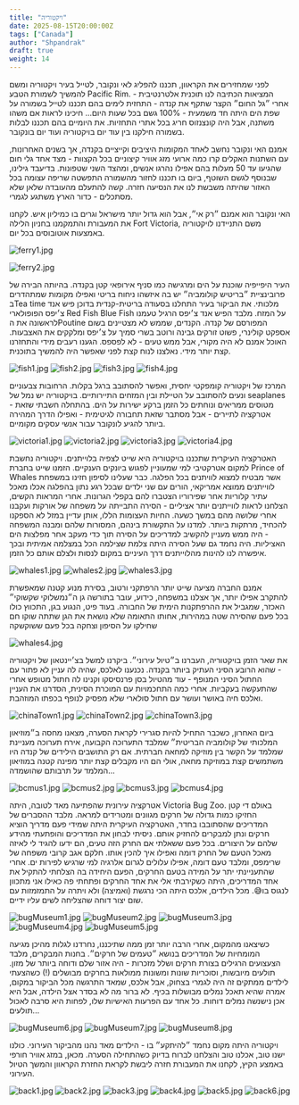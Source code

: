 ```yaml
---
title: "ויקטוריה"
date: 2025-08-15T20:00:00Z
tags: ["Canada"]
author: "Shpandrak"
draft: true
weight: 14
---
```


לפני שמחזירים את הקראוון, תכננו להפליג לאי ונקובר, לטייל בעיר ויקטוריה ומשם להמשיך לשמורת הטבע Pacific Rim. המציאות הכתיבה לנו תוכנית אלטרנטיבית - אחרי ״גל החום״ הקצר שתקף את קנדה - התחזית לימים בהם תכננו לטייל בשמורה על שפת הים היתה חד משמעית - 100% גשם בכל שעות היום... חיכינו לראות אם משהו משתנה, אבל היה קונצנזוס חריג בכל אתרי התחזיות. את היומיים בהם תכננו לבלות בשמורה חילקנו בין עוד יום בויקטוריה ועוד יום בונקובר.

 אמנם האי ונקובר נחשב לאחד המקומות היציבים וקייציים בקנדה, אך בשנים האחרונות, עם השתנות האקלים קרו כמה ארועי מזג אוויר קיצוניים בכל הקצוות - מצד אחד גלי חום שהגיעו עד 50 מעלות בהם אפילו נהרגו אנשים, ומהצד השני שטפונות. בדיעבד גילינו, שבנוסף לגשם השוטף, ביום בו תכננו לחזור מהשמורה התפשטה שריפה עצומה בכל האזור שהיתה משבשת לנו את הנסיעה חזרה. קשה להתעלם מהעובדה שלאן שלא מסתכלים - כדור הארץ משתגע לגמרי.

האי ונקובר הוא אמנם ״רק אי״, אבל הוא גדול יותר מישראל וגרים בו כמיליון איש. לקחנו את המעבורת והתמקמנו בחניון הלילה Fort Victoria, משם התניידנו לויקטוריה באמצעות אוטובוסים בכל יום.

![ferry1.jpg](ferry1.jpg "המעבורת לאי ונקובר")

![ferry2.jpg](ferry2.jpg "סירה בתוך סירה - סירה בתוך - מרי לווווו")

 העיר היפייפיה שוכנת על הים ומרגישה כמו סניף אירופאי קטן בקנדה. בהיותה הבירה של פרובינציית ״בריטיש קולומביה״ יש בה איזשהו ניחוח בריטי ואפילו מקומות שמתהדרים בTea time מלכותי. את הביקור בעיר התחלנו בסעודה בריטית-קנדית בדוכן פיש אנד צ׳יפס הפופולארי Red Fish Blue Fish על המזח. מלבד הפיש אנד צ׳יפס הרגיל טעמנו לראשונה את הPoutine המפורסם של קנדה. הקנדים, שממש לא מצטיינים בשום אספקט קולינרי, פשוט זורקים גבינה ורוטב בשרי סמיך על צ׳יפס ומלקקים את האצבעות. האוכל אמנם לא היה מקורי, אבל ממש טעים - לא לפספס. הגענו רעבים מידי והתחזרנו קצת יותר מידי. נאלצנו לנוח קצת לפני שאפשר היה להמשיך בתוכנית.



![fish1.jpg](fish1.jpg)
![fish2.jpg](fish2.jpg)
![fish3.jpg](fish3.jpg "פיטולינה ופוטין מתחזרים עד בלי די")
![fish4.jpg](fish4.jpg "המחיר")

המרכז של ויקטוריה קומפקטי יחסית, ואפשר להסתובב ברגל בקלות. הרחובות צבעוניים ונעים להסתובב על הטיילת ובין המזחים התיירותיים. בויקטוריה יש נמל של seaplanes - מטוסים ממריאים ונוחתים כל הזמן ברקע ישירות על הים. בהתחלה חשבתי שזאת אטרקציה לתיירים - אבל מסתבר שזאת תחבורה לגיטימית - ואפילו הדרך המהירה ביותר להגיע לונקובר עבור אנשי עסקים מקומיים. 

![victoria1.jpg](victoria1.jpg)
![victoria2.jpg](victoria2.jpg)
![victoria3.jpg](victoria3.jpg)
![victoria4.jpg](victoria4.jpg)

האטרקציה העיקרית שתכננו בויקטוריה היא שייט לצפיה בלוייתנים. ויקטוריה נחשבת למקום אטרקטיבי למי שמעוניין לפגוש ביונקים הענקיים. הזמנו שייט בחברת Prince of Whales אשר מבטיח למצוא לוויתנים בכל הפלגה. כבר שעלינו לסיפון חזינו במשפחת לווייתנים ממוצא אמריקאי, הורים עם שני ילדים שבכל רגע נתון בהפלגה אכלו מאכל עתיר קלוריות אחר שפירוריו הצטברו להם בקפלי הגרונות. אחרי המראות הקשים, הצלחנו לראות לווייתנים יותר אציליים - הסירה התבייתה על משפחה של אורקות ועקבנו אחרי שלושה מהם במשך כשעה. החיות העצומות הללו, אותן עדיין במזל לא הספקנו להכחיד, מרתקות ביותר. למדנו על התקשורת בינהם, המסורות שלהם ומבנה המשפחה - היה ממש מעניין להקשיב למדריכים על הסירה תוך כדי מעקב אחר מפלצות הים האציליות. היה נחמד גם שעל הסירה היתה צלמת שצילמה הכל במצלמה אמיתית ובכך איפשרה לנו להינות מהלוייתנים דרך העיניים במקום לנסות ולצלם אותם כל הזמן.

![whales1.jpg](whales1.jpg "צוות חוקרי הלווייתנים")
![whales2.jpg](whales2.jpg)
![whales3.jpg](whales3.jpg)

אמנם החברה מציעה שייט יותר הרפתקני ורטוב, בסירת מנוע קטנה שמאפשרת להתקרב אפילו יותר, אך אצלנו במשפחה, כידוע, עובר בתורשה גן ה״נמשלוקי שקשוקי״ האכזר, שמגביל את ההרפתקנות הימית של החבורה. בעוד פיט, הנגוע בגן, התכווץ כולו בכל פעם שהסירה שטה במהירות, אחותו התאומה שלא נושאת את הגן שתתה שוקו חם שחילקו על הסיפון וצחקה בכל פעם ששוקשקה



![whales4.jpg](whales4.jpg "שקשקו אותי")


את שאר הזמן בויקטוריה, העברנו ב״טיול עירוני״. ביקרנו למשל בצ׳יינטאון של ויקטוריה - שהוא הרובע הסיני העתיק ביותר בקנדה. נכנענו לאלכס, שהיה לה עניין לא פתור עם החתול הסיני המנופף - עוד מהטיול בסן פרנסיסקו וקנינו לה חתול מטופש אחרי שהתעקשה בעקביות. אחרי כמה התחכמויות עם המוכרת הסינית, הסדרנו את העניין ואלכס חיה באושר ועושר עם חתול סולארי שלא מפסיק לנופף בכפתו המוזהבת.

![chinaTown1.jpg](chinaTown1.jpg)
![chinaTown2.jpg](chinaTown2.jpg)
![chinaTown3.jpg](chinaTown3.jpg)

ביום האחרון, כשכבר התחיל להיות סגרירי לקראת הסערה, מצאנו מחסה ב״מוזיאון המלכותי של קולומביה הבריטית״ שמלבד התערוכה הקבועה, אירח תערוכה מעניינת שמלמד על הקשר בין מוזיקה למחאה חברתית. אם רק התושבים הילידים של קנדה היו משתמשים קצת במוזיקת מחאה, אולי הם היו מקבלים קצת יותר מפינה קטנה במוזיאון המלמד על תרבותם שהושמדה...

![bcmus1.jpg](bcmus1.jpg)
![bcmus2.jpg](bcmus2.jpg)
![bcmus3.jpg](bcmus3.jpg)
![bcmus4.jpg](bcmus4.jpg)

אטרקציה עירונית שהפתיעה מאד לטובה, היתה Victoria Bug Zoo. באולם די קטן החזיקו כמות גדולה של חרקים מגוונים ומטרידים למראה. מלבד ההסברים של המדריכים שהסתובבו בחדר, האטרקציה העיקרית היתה שמידי פעם מדריך הוציא חרקים ונתן למבקרים להחזיק אותם. ניסיתי לבחון את המדריכים והופתעתי מהידע שלהם על היצורים. בכל פעם ששאלתי אם החרק הזה טעים, הם ידעו להגיד לי לאיזה מאכל הטעם של החרק דומה ואפילו איך להכין אותו. חלקם אגב קרובי משפחה של שרימפס, ומלבד טעם דומה, אפילו עלולים לגרום אלרגיה למי שרגיש לפירות ים. אחרי שהתעניינתי יתר על המידה בטעם החרקים, הפעם היחידה בה הצלחתי להתקיל את אחד המדריכים, היתה כשקירבתי אלי את אחד החרקים ופתחתי פה כאילו אני מתכוון לנגוס בו😅. מכל הילדים, אלכס היתה הכי נרגשת (ואמיצה) ולא ויתרה על התמזמזות עם שום יצור דוחה שהצליחה לשים עליו ידיים.

![bugMuseum1.jpg](bugMuseum1.jpg)
![bugMuseum2.jpg](bugMuseum2.jpg)
![bugMuseum3.jpg](bugMuseum3.jpg)
![bugMuseum4.jpg](bugMuseum4.jpg)
![bugMuseum5.jpg](bugMuseum5.jpg)

כשיצאנו מהמקום, אחרי הרבה יותר זמן ממה שתיכננו, נחרדנו לגלות מהיכן מגיעה המומחיות של המדריכים בנושא ״טעמים של חרקים״. בחנות המבקרים, מלבד הצעצועים הרגילים בצורת חרקים ושלל מזכרות - היה אזור שלם ודוחה ביותר של מזון. תולעים מיובשות, וסוכריות שונות ומשונות ממולאות בחרקים מבושלים (!) כשהצעתי לילדים ממתקים זה היה לגמרי בצחוק, אבל אלכס, שמאד התרגשה מכל הביקור במקום, אמרה שהיא תאכל נמלים מבושלות בכיף. לא ברור מה לא בסדר אצל הילדה, אבל היא אכן נישנשה נמלים דוחות. כל אחד עם הפרעות האישיות שלו, לפחות היא סרבה לאכול תולעים...

![bugMuseum6.jpg](bugMuseum6.jpg)
![bugMuseum7.jpg](bugMuseum7.jpg)
![bugMuseum8.jpg](bugMuseum8.jpg)

ויקטוריה היתה מקום נחמד ״להיתקע״ בו - הילדים מאד נהנו מהביקור העירוני. כולנו ישנו טוב, אכלנו טוב והצלחנו לברוח בדיוק כשהתחילה הסערה. מכאן, במזג אוויר חורפי באמצע הקיץ, לקחנו את המעבורת חזרה ליבשת לקראת החזרת הקראוון והמשך הטיול העירוני.

![back1.jpg](back1.jpg "אלכס ותאום הנפש שלה מתעדים חוויות")
![back2.jpg](back2.jpg)
![back3.jpg](back3.jpg "חורף הגיע")
![back4.jpg](back4.jpg)
![back5.jpg](back5.jpg)
![back6.jpg](back6.jpg)